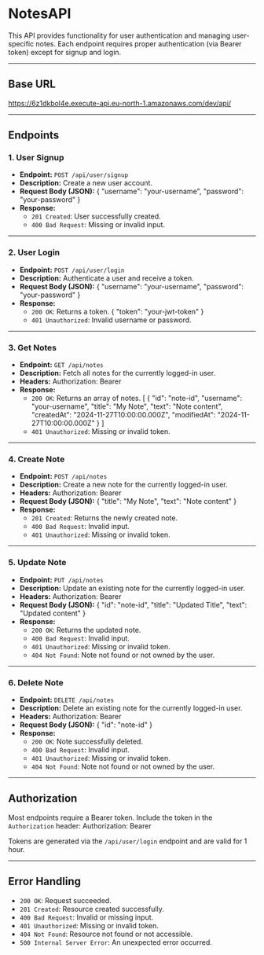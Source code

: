 # NotesAPI

This API provides functionality for user authentication and managing user-specific notes. Each endpoint requires proper authentication (via Bearer token) except for signup and login.

---

## Base URL
https://6z1dkbol4e.execute-api.eu-north-1.amazonaws.com/dev/api/

---

## Endpoints

### 1. User Signup

- **Endpoint:** `POST /api/user/signup`
- **Description:** Create a new user account.
- **Request Body (JSON):**
  {
    "username": "your-username",
    "password": "your-password"
  }
- **Response:**
  - `201 Created`: User successfully created.
  - `400 Bad Request`: Missing or invalid input.

---

### 2. User Login

- **Endpoint:** `POST /api/user/login`
- **Description:** Authenticate a user and receive a token.
- **Request Body (JSON):**
  {
    "username": "your-username",
    "password": "your-password"
  }
- **Response:**
  - `200 OK`: Returns a token.
    {
      "token": "your-jwt-token"
    }
  - `401 Unauthorized`: Invalid username or password.

---

### 3. Get Notes

- **Endpoint:** `GET /api/notes`
- **Description:** Fetch all notes for the currently logged-in user.
- **Headers:**
  Authorization: Bearer <your-token>
- **Response:**
  - `200 OK`: Returns an array of notes.
    [
      {
        "id": "note-id",
        "username": "your-username",
        "title": "My Note",
        "text": "Note content",
        "createdAt": "2024-11-27T10:00:00.000Z",
        "modifiedAt": "2024-11-27T10:00:00.000Z"
      }
    ]
  - `401 Unauthorized`: Missing or invalid token.

---

### 4. Create Note

- **Endpoint:** `POST /api/notes`
- **Description:** Create a new note for the currently logged-in user.
- **Headers:**
  Authorization: Bearer <your-token>
- **Request Body (JSON):**
  {
    "title": "My Note",
    "text": "Note content"
  }
- **Response:**
  - `201 Created`: Returns the newly created note.
  - `400 Bad Request`: Invalid input.
  - `401 Unauthorized`: Missing or invalid token.

---

### 5. Update Note

- **Endpoint:** `PUT /api/notes`
- **Description:** Update an existing note for the currently logged-in user.
- **Headers:**
  Authorization: Bearer <your-token>
- **Request Body (JSON):**
  {
    "id": "note-id",
    "title": "Updated Title",
    "text": "Updated content"
  }
- **Response:**
  - `200 OK`: Returns the updated note.
  - `400 Bad Request`: Invalid input.
  - `401 Unauthorized`: Missing or invalid token.
  - `404 Not Found`: Note not found or not owned by the user.

---

### 6. Delete Note

- **Endpoint:** `DELETE /api/notes`
- **Description:** Delete an existing note for the currently logged-in user.
- **Headers:**
  Authorization: Bearer <your-token>
- **Request Body (JSON):**
  {
    "id": "note-id"
  }
- **Response:**
  - `200 OK`: Note successfully deleted.
  - `400 Bad Request`: Invalid input.
  - `401 Unauthorized`: Missing or invalid token.
  - `404 Not Found`: Note not found or not owned by the user.

---

## Authorization

Most endpoints require a Bearer token. Include the token in the `Authorization` header:
Authorization: Bearer <your-token>

Tokens are generated via the `/api/user/login` endpoint and are valid for 1 hour.

---

## Error Handling

- `200 OK`: Request succeeded.
- `201 Created`: Resource created successfully.
- `400 Bad Request`: Invalid or missing input.
- `401 Unauthorized`: Missing or invalid token.
- `404 Not Found`: Resource not found or not accessible.
- `500 Internal Server Error`: An unexpected error occurred.
